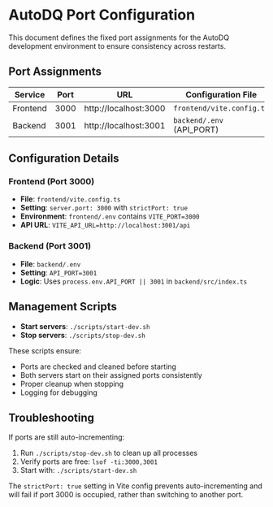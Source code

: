 # AutoDQ Port Configuration

This document defines the fixed port assignments for the AutoDQ development environment to ensure consistency across restarts.

## Port Assignments

| Service  | Port | URL                        | Configuration File |
|----------|------|----------------------------|--------------------|
| Frontend | 3000 | http://localhost:3000      | `frontend/vite.config.ts` |
| Backend  | 3001 | http://localhost:3001      | `backend/.env` (API_PORT) |

## Configuration Details

### Frontend (Port 3000)
- **File**: `frontend/vite.config.ts`
- **Setting**: `server.port: 3000` with `strictPort: true`
- **Environment**: `frontend/.env` contains `VITE_PORT=3000`
- **API URL**: `VITE_API_URL=http://localhost:3001/api`

### Backend (Port 3001)
- **File**: `backend/.env`
- **Setting**: `API_PORT=3001`
- **Logic**: Uses `process.env.API_PORT || 3001` in `backend/src/index.ts`

## Management Scripts

- **Start servers**: `./scripts/start-dev.sh`
- **Stop servers**: `./scripts/stop-dev.sh`

These scripts ensure:
- Ports are checked and cleaned before starting
- Both servers start on their assigned ports consistently
- Proper cleanup when stopping
- Logging for debugging

## Troubleshooting

If ports are still auto-incrementing:
1. Run `./scripts/stop-dev.sh` to clean up all processes
2. Verify ports are free: `lsof -ti:3000,3001`
3. Start with: `./scripts/start-dev.sh`

The `strictPort: true` setting in Vite config prevents auto-incrementing and will fail if port 3000 is occupied, rather than switching to another port.
